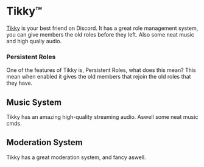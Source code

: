 # Tikky™
[Tikky](https://discordapp.com/oauth2/authorize?client_id=512284738468184065&permissions=8&scope=bot) is your best friend on Discord. It has a great role management system, you can give members the old roles before they left. Also some neat music and high qualiy audio.
### Persistent Roles
One of the features of Tikky is, Persistent Roles, what does this mean? This mean when enabled it gives the old members that rejoin the old roles that they have.
## Music System
Tikky has an amazing high-quality streaming audio. Aswell some neat music cmds. 
## Moderation System
Tikky has a great moderation system, and fancy aswell.
